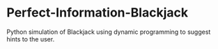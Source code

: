 # Perfect-Information-Blackjack
Python simulation of Blackjack using dynamic programming to suggest hints to the user. 

